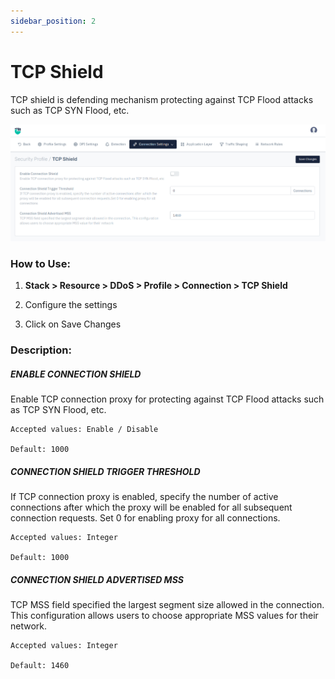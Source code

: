 ```yaml
---
sidebar_position: 2
---
```


# TCP Shield



TCP shield is defending mechanism protecting against TCP Flood attacks such as TCP SYN Flood, etc. 

![tcp shield](/img/ddos/v8/securityprofile_tcp_shield.png)

### **How to Use:**

1. **Stack > Resource > DDoS > Profile > Connection > TCP Shield**

2. Configure the settings

3. Click on Save Changes



### **Description:**

##### **ENABLE CONNECTION SHIELD**

Enable TCP connection proxy for protecting against TCP Flood attacks such as TCP SYN Flood, etc.

    Accepted values: Enable / Disable

    Default: 1000

##### **CONNECTION SHIELD TRIGGER THRESHOLD**

If TCP connection proxy is enabled, specify the number of active connections after which the proxy will be enabled for all subsequent connection requests. Set 0 for enabling proxy for all connections.

    Accepted values: Integer

    Default: 1000

##### **CONNECTION SHIELD ADVERTISED MSS**

TCP MSS field specified the largest segment size allowed in the connection. This configuration allows users to choose appropriate MSS values for their network.

    Accepted values: Integer

    Default: 1460